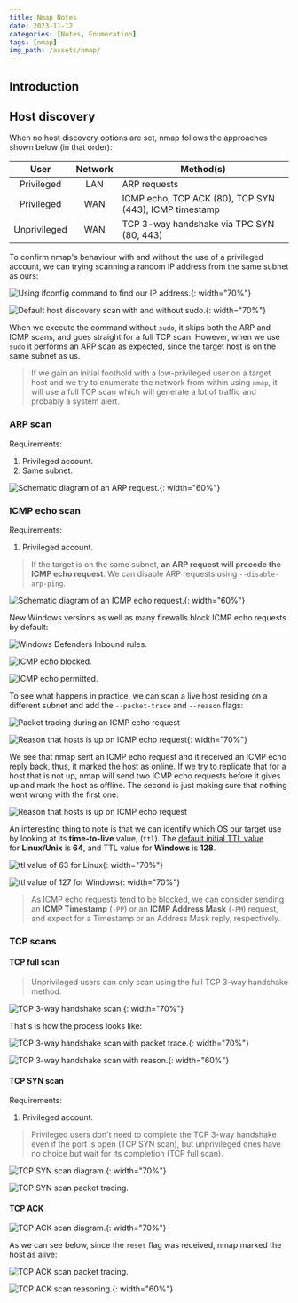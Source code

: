 ```yaml
---
title: Nmap Notes
date: 2023-11-12
categories: [Notes, Enumeration]
tags: [nmap]
img_path: /assets/nmap/
---
```


## Introduction

<!-- material and picks taken from THM and HTB -->

## Host discovery

When no host discovery options are set, nmap follows the approaches shown below (in that order):

|User|Network|Method(s)|
|:-:|:-:|---|
|Privileged|LAN|ARP requests|
|Privileged|WAN|ICMP echo, TCP ACK (80), TCP SYN (443), ICMP timestamp|
|Unprivileged|WAN|TCP 3-way handshake via TPC SYN (80, 443)|

To confirm nmap's behaviour with and without the use of a privileged account, we can trying scanning a random IP address from the same subnet as ours:

![Using ifconfig command to find our IP address.](ifconfig.jpg){: width="70%"}

![Default host discovery scan with and without sudo.](default_vs_sudo_scan.jpg){: width="70%"}

When we execute the command without `sudo`, it skips both the ARP and ICMP scans, and goes straight for a full TCP scan. However, when we use `sudo` it performs an ARP scan as expected, since the target host is on the same subnet as us.

> If we gain an initial foothold with a low-privileged user on a target host and we try to enumerate the network from within using `nmap`, it will use a full TCP scan which will generate a lot of traffic and probably a system alert.

### ARP scan

Requirements:
1. Privileged account.
2. Same subnet.

![Schematic diagram of an ARP request.](arp_scan.png){: width="60%"}

### ICMP echo scan

Requirements:
1. Privileged account.

> If the target is on the same subnet, **an ARP request will precede the ICMP echo request**. We can disable ARP requests using `--disable-arp-ping`.

![Schematic diagram of an ICMP echo request.](nmap_icmp.png){: width="60%"}

New Windows versions as well as many firewalls block ICMP echo requests by default:

![Windows Defenders Inbound rules.](firewall_rules.jpg)

![ICMP echo blocked.](firewall_icmp_blocked.jpg)

![ICMP echo permitted.](firewall_icmp_permitted.jpg)

To see what happens in practice, we can scan a live host residing on a different subnet and add the `--packet-trace` and `--reason` flags:

![Packet tracing during an ICMP echo request](icmp_echo_packet-trace.jpg)

![Reason that hosts is up on ICMP echo request](icmp_echo_reason.jpg){: width="70%"}

We see that nmap sent an ICMP echo request and it received an ICMP echo reply back, thus, it marked the host as online. If we try to replicate that for a host that is not up, nmap will send two ICMP echo requests before it gives up and mark the host as offline. The second is just making sure that nothing went wrong with the first one:

![Reason that hosts is up on ICMP echo request](icmp_echo_packet-trace_host_down.jpg)

<!-- Can we highlight this part? -->
An interesting thing to note is that we can identify which OS our target use by looking at its **time-to-live** value, (`ttl`). The [default initial TTL value](https://www.systranbox.com/why-is-ttl-different-for-linux-and-windows-systems/) for **Linux/Unix** is **64**, and TTL value for **Windows** is **128**.

![ttl value of 63 for Linux](ttl_linux.jpg){: width="70%"}

![ttl value of 127 for Windows](ttl_windows.jpg){: width="70%"}

> As ICMP echo requests tend to be blocked, we can consider sending an **ICMP Timestamp** (`-PP`) or an **ICMP Address Mask** (`-PM`) request, and expect for a Timestamp or an Address Mask reply, respectively.

### TCP scans

#### TCP full scan

> Unprivileged users can only scan using the full TCP 3-way handshake method.

![TCP 3-way handshake scan.](tcp_full.png){: width="70%"}

That's is how the process looks like:

![TCP 3-way handshake scan with packet trace.](tcp_full_scan_low_user.jpg){: width="70%"}

![TCP 3-way handshake scan with reason.](tcp_full_scan_low_user_reason.jpg){: width="60%"}

#### TCP SYN scan

Requirements:
1. Privileged account.

> Privileged users don't need to complete the TCP 3-way handshake even if the port is open (TCP SYN scan), but unprivileged ones have no choice but wait for its completion (TCP full scan).

![TCP SYN scan diagram.](tcp_syn_ps.png){: width="70%"}

![TCP SYN scan packet tracing.](tcp_syn_scan.jpg)

#### TCP ACK

![TCP ACK scan diagram.](tcp_ack.png){: width="70%"}

As we can see below, since the `reset` flag was received, nmap marked the host as alive:

![TCP ACK scan packet tracing.](tcp_ack_scan.jpg)

![TCP ACK scan reasoning.](tcp_ack_scan_reason.jpg){: width="60%"}